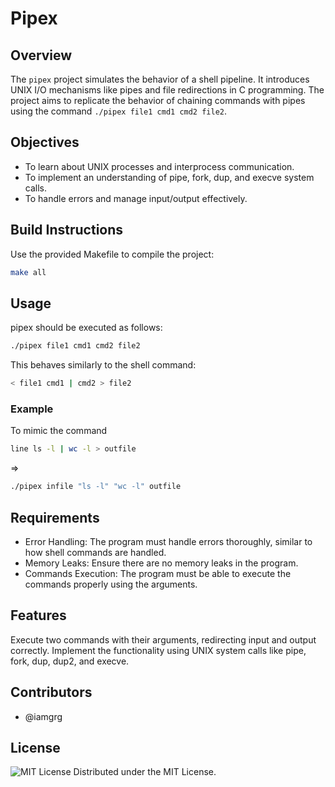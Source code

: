 # Pipex

## Overview

The `pipex` project simulates the behavior of a shell pipeline. It introduces UNIX I/O mechanisms like pipes and file redirections in C programming. The project aims to replicate the behavior of chaining commands with pipes using the command `./pipex file1 cmd1 cmd2 file2`.

## Objectives

- To learn about UNIX processes and interprocess communication.
- To implement an understanding of pipe, fork, dup, and execve system calls.
- To handle errors and manage input/output effectively.

## Build Instructions

Use the provided Makefile to compile the project:
```bash
make all
```

## Usage
pipex should be executed as follows:

```bash
./pipex file1 cmd1 cmd2 file2
```

This behaves similarly to the shell command:
```bash
< file1 cmd1 | cmd2 > file2
```

### Example
To mimic the command 
```bash
line ls -l | wc -l > outfile
```
=>
```bash
./pipex infile "ls -l" "wc -l" outfile
```

## Requirements

- Error Handling: The program must handle errors thoroughly, similar to how shell commands are handled.
- Memory Leaks: Ensure there are no memory leaks in the program.
- Commands Execution: The program must be able to execute the commands properly using the arguments.

## Features

Execute two commands with their arguments, redirecting input and output correctly.
Implement the functionality using UNIX system calls like pipe, fork, dup, dup2, and execve.

## Contributors

- @iamgrg

## License

![MIT License](https://img.shields.io/badge/license-MIT-green)
Distributed under the MIT License.
